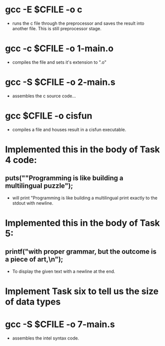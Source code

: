 # gcc -E $CFILE -o c
* runs the c file through the preprocessor and saves the result into another file. This is still preprocessor stage.

# gcc -c $CFILE -o 1-main.o
* compiles the file and sets it's extension to ".o"

# gcc -S $CFILE -o 2-main.s
* assembles the c source code...

# gcc $CFILE -o cisfun
* compiles a file and houses result in a cisfun executable.

# Implemented this in the body of Task 4 code:
## puts("\"Programming is like building a multilingual puzzle");
* will print "Programming is like building a multilingual print exactly to the stdout with newline.

# Implemented this in the body of  Task 5:
## printf("with proper grammar, but the outcome is a piece of art,\n");
* To display the given text with a newline at the end.

# Implement Task six to tell us the size of data types

# gcc -S $CFILE -o 7-main.s
* assembles the intel syntax code.


